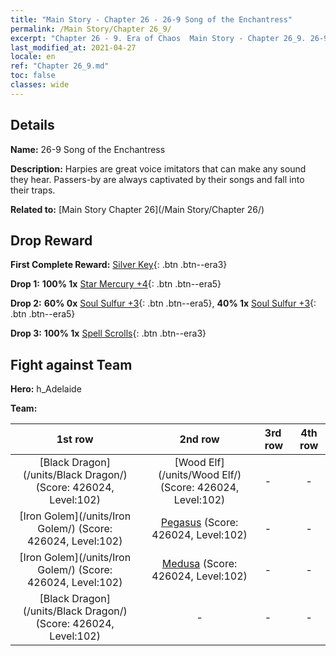 ```yaml
---
title: "Main Story - Chapter 26 - 26-9 Song of the Enchantress"
permalink: /Main Story/Chapter 26_9/
excerpt: "Chapter 26 - 9. Era of Chaos  Main Story - Chapter 26_9. 26-9 Song of the Enchantress"
last_modified_at: 2021-04-27
locale: en
ref: "Chapter 26_9.md"
toc: false
classes: wide
---
```


## Details

 **Name:** 26-9 Song of the Enchantress

 **Description:** Harpies are great voice imitators that can make any sound they hear. Passers-by are always captivated by their songs and fall into their traps.

 **Related to:** [Main Story Chapter 26](/Main Story/Chapter 26/)

## Drop Reward

 **First Complete Reward:** [Silver Key](/Items/con_693/){: .btn .btn--era3}

 **Drop 1:** **100% 1x** [Star Mercury +4](/Items/mat_91/){: .btn .btn--era5}

 **Drop 2:** **60% 0x** [Soul Sulfur +3](/Items/mat_85/){: .btn .btn--era5}, **40% 1x** [Soul Sulfur +3](/Items/mat_85/){: .btn .btn--era5}

 **Drop 3:** **100% 1x** [Spell Scrolls](/Items/con_694/){: .btn .btn--era3}


## Fight against Team
 **Hero:** h_Adelaide

 **Team:**


  | 1st row | 2nd row | 3rd row | 4th row |
  |:----:|:----:|:----|:----:|
  | [Black Dragon](/units/Black Dragon/) (Score: 426024, Level:102)  | [Wood Elf](/units/Wood Elf/) (Score: 426024, Level:102)  | - | - |
  | [Iron Golem](/units/Iron Golem/) (Score: 426024, Level:102)  | [Pegasus](/units/Pegasus/) (Score: 426024, Level:102)  | - | - |
  | [Iron Golem](/units/Iron Golem/) (Score: 426024, Level:102)  | [Medusa](/units/Medusa/) (Score: 426024, Level:102)  | - | - |
  | [Black Dragon](/units/Black Dragon/) (Score: 426024, Level:102)  | - | - | - |


